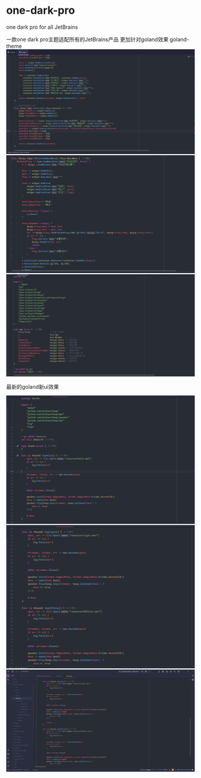 # one-dark-pro
one dark pro for all JetBrains

一款one dark pro主题适配所有的JetBrains产品 更加针对goland效果 goland-theme
![image](https://github.com/hq-zhonger/one-dark-pro/blob/main/theme1.PNG)
![image](https://github.com/hq-zhonger/one-dark-pro/blob/main/theme2.PNG)
![image](https://github.com/hq-zhonger/one-dark-pro/blob/main/theme3.PNG)

最新的goland新ui效果

![image](https://github.com/hq-zhonger/one-dark-pro/blob/main/theme4.PNG)
![image](https://github.com/hq-zhonger/one-dark-pro/blob/main/theme5.PNG)
![image](https://github.com/hq-zhonger/one-dark-pro/blob/main/theme6.PNG)
